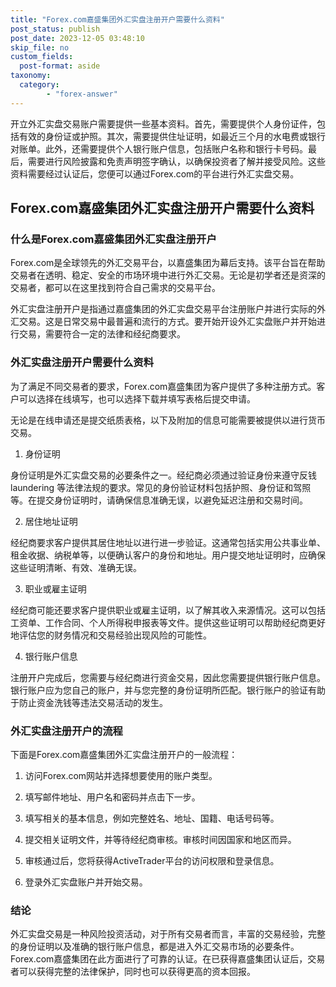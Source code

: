 ```yaml
---
title: "Forex.com嘉盛集团外汇实盘注册开户需要什么资料"
post_status: publish
post_date: 2023-12-05 03:48:10
skip_file: no
custom_fields: 
  post-format: aside
taxonomy:
  category:
        - "forex-answer"
---
```


开立外汇实盘交易账户需要提供一些基本资料。首先，需要提供个人身份证件，包括有效的身份证或护照。其次，需要提供住址证明，如最近三个月的水电费或银行对账单。此外，还需要提供个人银行账户信息，包括账户名称和银行卡号码。最后，需要进行风险披露和免责声明签字确认，以确保投资者了解并接受风险。这些资料需要经过认证后，您便可以通过Forex.com的平台进行外汇实盘交易。

## Forex.com嘉盛集团外汇实盘注册开户需要什么资料

### 什么是Forex.com嘉盛集团外汇实盘注册开户

Forex.com是全球领先的外汇交易平台，以嘉盛集团为幕后支持。该平台旨在帮助交易者在透明、稳定、安全的市场环境中进行外汇交易。无论是初学者还是资深的交易者，都可以在这里找到符合自己需求的交易平台。

外汇实盘注册开户是指通过嘉盛集团的外汇实盘交易平台注册账户并进行实际的外汇交易。这是日常交易中最普遍和流行的方式。要开始开设外汇实盘账户并开始进行交易，需要符合一定的法律和经纪商要求。

### 外汇实盘注册开户需要什么资料

为了满足不同交易者的要求，Forex.com嘉盛集团为客户提供了多种注册方式。客户可以选择在线填写，也可以选择下载并填写表格后提交申请。

无论是在线申请还是提交纸质表格，以下及附加的信息可能需要被提供以进行货币交易。

1. 身份证明

身份证明是外汇实盘交易的必要条件之一。经纪商必须通过验证身份来遵守反钱 laundering 等法律法规的要求。常见的身份验证材料包括护照、身份证和驾照等。在提交身份证明时，请确保信息准确无误，以避免延迟注册和交易时间。

2. 居住地址证明

经纪商要求客户提供其居住地址以进行进一步验证。这通常包括实用公共事业单、租金收据、纳税单等，以便确认客户的身份和地址。用户提交地址证明时，应确保这些证明清晰、有效、准确无误。

3. 职业或雇主证明

经纪商可能还要求客户提供职业或雇主证明，以了解其收入来源情况。这可以包括工资单、工作合同、个人所得税申报表等文件。提供这些证明可以帮助经纪商更好地评估您的财务情况和交易经验出现风险的可能性。

4. 银行账户信息

注册开户完成后，您需要与经纪商进行资金交易，因此您需要提供银行账户信息。银行账户应为您自己的账户，并与您完整的身份证明所匹配。银行账户的验证有助于防止资金洗钱等违法交易活动的发生。

### 外汇实盘注册开户的流程

下面是Forex.com嘉盛集团外汇实盘注册开户的一般流程：

1. 访问Forex.com网站并选择想要使用的账户类型。

2. 填写邮件地址、用户名和密码并点击下一步。

3. 填写相关的基本信息，例如完整姓名、地址、国籍、电话号码等。

4. 提交相关证明文件，并等待经纪商审核。审核时间因国家和地区而异。

5. 审核通过后，您将获得ActiveTrader平台的访问权限和登录信息。

6. 登录外汇实盘账户并开始交易。

### 结论

外汇实盘交易是一种风险投资活动，对于所有交易者而言，丰富的交易经验，完整的身份证明以及准确的银行账户信息，都是进入外汇交易市场的必要条件。Forex.com嘉盛集团在此方面进行了可靠的认证。在已获得嘉盛集团认证后，交易者可以获得完整的法律保护，同时也可以获得更高的资本回报。 
